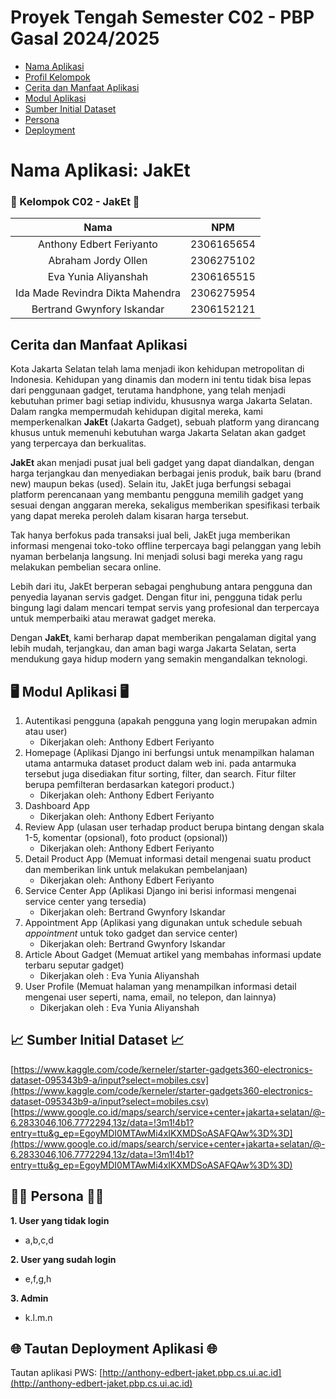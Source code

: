 # Proyek Tengah Semester C02 - PBP Gasal 2024/2025
- [Nama Aplikasi](#nama-aplikasi-jaket)
- [Profil Kelompok](#-kelompok-c02---jaket-)
- [Cerita dan Manfaat Aplikasi](#cerita-dan-manfaat-aplikasi)
- [Modul Aplikasi](#️-modul-aplikasi-️)
- [Sumber Initial Dataset](#sumber-initial-dataset)
- [Persona](#-persona-)
- [Deployment](#-tautan-deployment-aplikasi-)

# Nama Aplikasi: JakEt

### 👋 Kelompok C02 - JakEt 👋
| Nama | NPM |
| :--------------: | :--------: |
| Anthony Edbert Feriyanto | 2306165654 |
| Abraham Jordy Ollen | 2306275102 |
| Eva Yunia Aliyanshah | 2306165515 |
| Ida Made Revindra Dikta Mahendra | 2306275954 |
| Bertrand Gwynfory Iskandar | 2306152121 |

## Cerita dan Manfaat Aplikasi
Kota Jakarta Selatan telah lama menjadi ikon kehidupan metropolitan di Indonesia. Kehidupan yang dinamis dan modern ini tentu tidak bisa lepas dari penggunaan gadget, terutama handphone, yang telah menjadi kebutuhan primer bagi setiap individu, khususnya warga Jakarta Selatan. Dalam rangka mempermudah kehidupan digital mereka, kami memperkenalkan **JakEt** (Jakarta Gadget), sebuah platform yang dirancang khusus untuk memenuhi kebutuhan warga Jakarta Selatan akan gadget yang terpercaya dan berkualitas.

**JakEt** akan menjadi pusat jual beli gadget yang dapat diandalkan, dengan harga terjangkau dan menyediakan berbagai jenis produk, baik baru (brand new) maupun bekas (used). Selain itu, JakEt juga berfungsi sebagai platform perencanaan yang membantu pengguna memilih gadget yang sesuai dengan anggaran mereka, sekaligus memberikan spesifikasi terbaik yang dapat mereka peroleh dalam kisaran harga tersebut. 

Tak hanya berfokus pada transaksi jual beli, JakEt juga memberikan informasi mengenai toko-toko offline terpercaya bagi pelanggan yang lebih nyaman berbelanja langsung. Ini menjadi solusi bagi mereka yang ragu melakukan pembelian secara online.

Lebih dari itu, JakEt berperan sebagai penghubung antara pengguna dan penyedia layanan servis gadget. Dengan fitur ini, pengguna tidak perlu bingung lagi dalam mencari tempat servis yang profesional dan terpercaya untuk memperbaiki atau merawat gadget mereka.

Dengan **JakEt**, kami berharap dapat memberikan pengalaman digital yang lebih mudah, terjangkau, dan aman bagi warga Jakarta Selatan, serta mendukung gaya hidup modern yang semakin mengandalkan teknologi. 



## 🖥️ Modul Aplikasi 🖥️
1. Autentikasi pengguna (apakah pengguna yang login merupakan admin atau user)
    - Dikerjakan oleh: Anthony Edbert Feriyanto
2. Homepage (Aplikasi Django ini berfungsi untuk menampilkan halaman utama antarmuka dataset product dalam web ini. pada antarmuka tersebut juga disediakan fitur sorting, filter, dan search. Fitur filter berupa pemfilteran berdasarkan kategori product.)
    - Dikerjakan oleh: Anthony Edbert Feriyanto
3. Dashboard App
    - Dikerjakan oleh: Anthony Edbert Feriyanto
4. Review App (ulasan user terhadap product berupa bintang dengan skala 1-5, komentar (opsional), foto product (opsional))
    - Dikerjakan oleh: Anthony Edbert Feriyanto
5. Detail Product App (Memuat informasi detail mengenai suatu product dan memberikan link untuk melakukan pembelanjaan)
    - Dikerjakan oleh: Anthony Edbert Feriyanto
6. Service Center App (Aplikasi Django ini berisi informasi mengenai service center yang tersedia)
    - Dikerjakan oleh: Bertrand Gwynfory Iskandar
7. Appointment App (Aplikasi yang digunakan untuk schedule sebuah _appointment_ untuk toko gadget dan service center)
    - Dikerjakan oleh: Bertrand Gwynfory Iskandar
8. Article About Gadget (Memuat artikel yang membahas informasi update terbaru seputar gadget)
	- Dikerjakan oleh : Eva Yunia Aliyanshah
9. User Profile (Memuat halaman yang menampilkan informasi detail mengenai user seperti, nama, email, no telepon, dan lainnya)
	- Dikerjakan oleh : Eva Yunia Aliyanshah

## 📈 Sumber Initial Dataset 📈
[https://www.kaggle.com/code/kerneler/starter-gadgets360-electronics-dataset-095343b9-a/input?select=mobiles.csv](https://www.kaggle.com/code/kerneler/starter-gadgets360-electronics-dataset-095343b9-a/input?select=mobiles.csv)
[https://www.google.co.id/maps/search/service+center+jakarta+selatan/@-6.2833046,106.7772294,13z/data=!3m1!4b1?entry=ttu&g_ep=EgoyMDI0MTAwMi4xIKXMDSoASAFQAw%3D%3D](https://www.google.co.id/maps/search/service+center+jakarta+selatan/@-6.2833046,106.7772294,13z/data=!3m1!4b1?entry=ttu&g_ep=EgoyMDI0MTAwMi4xIKXMDSoASAFQAw%3D%3D)

## 🧑🏻 Persona 🧑🏻
**1. User yang tidak login**
- a,b,c,d

**2. User yang sudah login**
- e,f,g,h

**3. Admin**
- k.l.m.n


## 🌐 Tautan Deployment Aplikasi 🌐
Tautan aplikasi PWS: [http://anthony-edbert-jaket.pbp.cs.ui.ac.id](http://anthony-edbert-jaket.pbp.cs.ui.ac.id)


